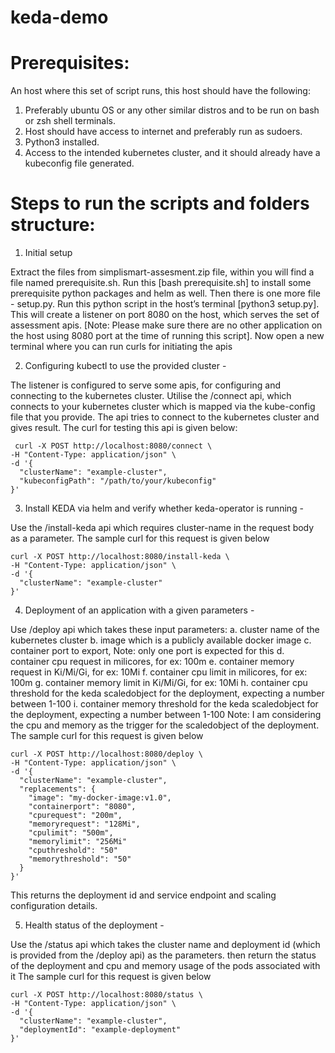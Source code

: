 # keda-demo

# Prerequisites:
  An host where this set of script runs, this host should have the following:
  1. Preferably ubuntu OS or any other similar distros and to be run on bash or zsh shell terminals.
  2. Host should have access to internet and preferably run as sudoers.
  3. Python3 installed.
  4. Access to the intended kubernetes cluster, and it should already have a kubeconfig file generated.


# Steps to run the scripts and folders structure:

  1. Initial setup
  
  Extract the files from simplismart-assesment.zip file, within you will find a file named prerequisite.sh. Run this [bash prerequisite.sh] to install some prerequisite python packages and helm as well. Then there is one more file - setup.py. Run this python script in the host’s terminal [python3 setup.py].
  This will create a listener on port 8080 on the host, which serves the set of assessment apis. [Note: Please make sure there are no other application on the host using 8080 port at the time of running this script]. Now open a new terminal where you can run curls for initiating the apis

  2. Configuring kubectl to use the provided cluster -

  The listener is configured to serve some apis, for configuring and connecting to the kubernetes cluster. Utilise the /connect api, which connects to your kubernetes cluster which is mapped via the kube-config file that you provide. The api tries to connect to the kubernetes cluster and gives result. The curl for testing this api is given below:

  ```
   curl -X POST http://localhost:8080/connect \
  -H "Content-Type: application/json" \
  -d '{
    "clusterName": "example-cluster",
    "kubeconfigPath": "/path/to/your/kubeconfig"
  }'
  ```

  3. Install KEDA via helm and verify whether keda-operator is running -

  Use the /install-keda api which requires cluster-name in the request body as a parameter. The sample curl for this request is given below

  ```
  curl -X POST http://localhost:8080/install-keda \
  -H "Content-Type: application/json" \
  -d '{
    "clusterName": "example-cluster"
  }'
  ```

  4. Deployment of an application with a given parameters - 

  Use /deploy api which takes these input parameters:
    a. cluster name of the kubernetes cluster
    b. image which is a publicly available docker image 
    c. container port to export, Note: only one port is expected for this
    d. container cpu request in milicores, for ex: 100m
    e. container memory request in Ki/Mi/Gi, for ex: 10Mi
    f. container cpu limit in milicores, for ex: 100m
    g. container memory limit in Ki/Mi/Gi, for ex: 10Mi
    h. container cpu threshold for the keda scaledobject for the deployment, expecting a number between 1-100
    i. container memory threshold for the keda scaledobject for the deployment, expecting a number between 1-100
  Note: I am considering the cpu and memory as the trigger for the scaledobject of the deployment.
  The sample curl for this request is given below 

  ```
  curl -X POST http://localhost:8080/deploy \
  -H "Content-Type: application/json" \
  -d '{
    "clusterName": "example-cluster",
    "replacements": {
      "image": "my-docker-image:v1.0",
      "containerport": "8080",
      "cpurequest": "200m",
      "memoryrequest": "128Mi",
      "cpulimit": "500m",
      "memorylimit": "256Mi"
      "cputhreshold": "50"
      "memorythreshold": "50"
    }
  }'
  ```
  
  This returns the deployment id and service endpoint and scaling configuration details.

5. Health status of the deployment -

Use the /status api which takes the cluster name and deployment id (which is provided from the /deploy api) as the parameters. then return the status of the deployment and cpu and memory usage of the pods associated with it
The sample curl for this request is given below

```
curl -X POST http://localhost:8080/status \
-H "Content-Type: application/json" \
-d '{
  "clusterName": "example-cluster",
  "deploymentId": "example-deployment"
}'
```